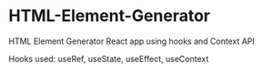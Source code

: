 # HTML-Element-Generator
HTML Element Generator React app using hooks and Context API

Hooks used: useRef, useState, useEffect, useContext
